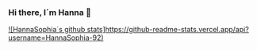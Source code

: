 ### Hi there, I´m Hanna 👋

[![HannaSophia´s github stats]https://github-readme-stats.vercel.app/api?username=HannaSophia-92)](https://github.com/anuraghazra/github-readme-stats)

<!--
**HannaSophia-92/HannaSophia-92** is a ✨ _special_ ✨ repository because its `README.md` (this file) appears on your GitHub profile.

Here are some ideas to get you started:

- 🔭 I’m currently working on ...
- 🌱 I’m currently learning ...
- 👯 I’m looking to collaborate on ...
- 🤔 I’m looking for help with ...
- 💬 Ask me about ...
- 📫 How to reach me: ...
- 😄 Pronouns: ...
- ⚡ Fun fact: ...
-->
